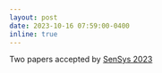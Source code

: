 ```yaml
---
layout: post
date: 2023-10-16 07:59:00-0400
inline: true
---
```


Two papers accepted by <a href="https://sensys.acm.org/2023/" target="_blank" rel="noopener noreferrer"> SenSys 2023</a>
